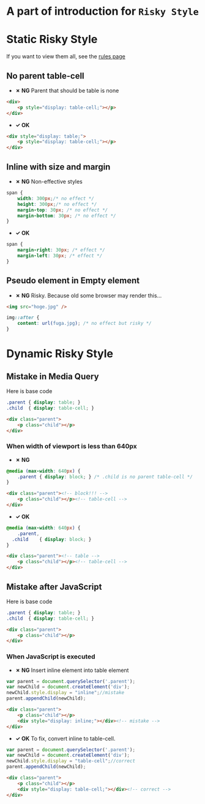 A part of introduction for `Risky Style`
============================

# Static Risky Style

If you want to view them all, see the [rules page](https://style-validator.herokuapp.com/extension/options.html)

## No parent table-cell

* **&#10007; NG**
Parent that should be table is none
```html
<div>
	<p style="display: table-cell;"></p>
</div>
```

* **&#10003; OK**
```html
<div style="display: table;">
	<p style="display: table-cell;"></p>
</div>
```

## Inline with size and margin

* **&#10007; NG**
Non-effective styles
```css
span {
	width: 300px;/* no effect */
	height: 300px;/* no effect */
	margin-top: 30px; /* no effect */
	margin-bottom: 30px; /* no effect */
}
```

* **&#10003; OK**
```css
span {
	margin-right: 30px; /* effect */
	margin-left: 30px; /* effect */
}
```

## Pseudo element in Empty element

* **&#10007; NG**
Risky. Because old some browser may render this...
```html
<img src="hoge.jpg" />
```
```css
img::after {
	content: url(fuga.jpg); /* no effect but risky */
}
```

# Dynamic Risky Style

## Mistake in Media Query

Here is base code
```css
.parent	{ display: table; }
.child	{ display: table-cell; }
```
```html
<div class="parent">
	<p class="child"></p>
</div>
```

### When width of viewport is less than 640px

* **&#10007; NG**
```css
@media (max-width: 640px) {
	.parent { display: block; } /* .child is no parent table-cell */
}
```
```html
<div class="parent"><!-- block!!! -->
	<p class="child"></p><!-- table-cell -->
</div>
```

* **&#10003; OK**
```css
@media (max-width: 640px) {
	.parent,
  .child	{ display: block; }
}
```
```html
<div class="parent"><!-- table -->
	<p class="child"></p><!-- table-cell -->
</div>
```

## Mistake after JavaScript

Here is base code
```css
.parent	{ display: table; }
.child	{ display: table-cell; }
```
```html
<div class="parent">
	<p class="child"></p>
</div>
```

### When JavaScript is executed

* **&#10007; NG**
Insert inline element into table element
```js
var parent = document.querySelector('.parent');
var newChild = document.createElement('div');
newChild.style.display = "inline";//mistake
parent.appendChild(newChild);
```
```html
<div class="parent">
	<p class="child"></p>
	<div style="display: inline;"></div><!-- mistake -->
</div>
```

* **&#10003; OK**
To fix, convert inline to table-cell.
```js
var parent = document.querySelector('.parent');
var newChild = document.createElement('div');
newChild.style.display = "table-cell";//correct
parent.appendChild(newChild);
```
```html
<div class="parent">
	<p class="child"></p>
	<div style="display: table-cell;"></div><!-- correct -->
</div>
```
